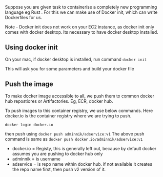 

Suppose you are given task to containerise a completely new programming language eg Rust . For this we can make use of Docker init, which can write Dockerfiles for us.


Note - Docker init does not work on your EC2 instance, as docker init only comes with docker desktop. Its necessary to have docker desktop installed. 


## Using docker init

On your mac, if docker desktop is installed, run command `docker init`

This will ask you for some parameters and build your docker file 

## Push the image

To make docker image accessible to all, we push them to common docker hub repostiores or Artifactories. Eg, ECR, docker hub.

To push images to this container registry, we use below commands. Here docker.io is the container registry where we are trying to push.

`docker login docker.io`

then push using `docker push adminnik/adservice:v1`
The above push command is same as `docker push docker.io/adminnik/adservice:v1`


- docker.io = Registy, this is generally left out, because by default docker assumes you are pushing to docker hub only
- adminnik = is username
- adservice = is repo name within docker hub. if not available it creates the repo name first, then push v2 version of it.